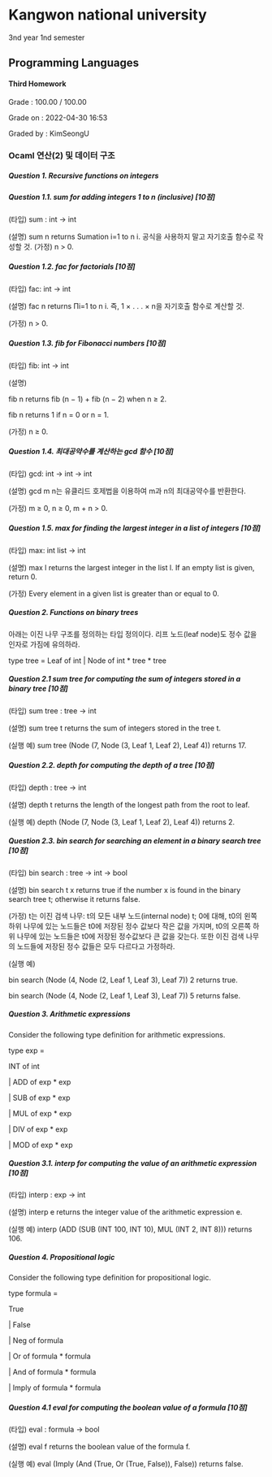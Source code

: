 # Kangwon national university

3nd year 1nd semester

## Programming Languages
#### Third Homework
Grade : 100.00 / 100.00

Grade on : 2022-04-30 16:53

Graded by	: KimSeongU

### Ocaml 연산(2) 및 데이터 구조

##### Question 1. Recursive functions on integers

##### Question 1.1. sum for adding integers 1 to n (inclusive) [10점]

(타입) sum : int -> int

(설명) sum n returns Sumation i=1 to n i. 공식을 사용하지 말고 자기호출 함수로 작성할 것.
(가정) n > 0.




##### Question 1.2. fac for factorials [10점]
(타입) fac: int -> int

(설명) fac n returns Πi=1 to n i. 즉, 1 × . . . × n을 자기호출 함수로 계산할 것.

(가정) n > 0.




##### Question 1.3. fib for Fibonacci numbers [10점]
(타입) fib: int -> int

(설명)

fib n returns fib (n − 1) + fib (n − 2) when n ≥ 2.

fib n returns 1 if n = 0 or n = 1.

(가정) n ≥ 0.




##### Question 1.4. 최대공약수를 계산하는 gcd 함수 [10점]
(타입) gcd: int -> int -> int

(설명) gcd m n는 유클리드 호제법을 이용하여 m과 n의 최대공약수를 반환한다.

(가정) m ≥ 0, n ≥ 0, m + n > 0.




##### Question 1.5. max for finding the largest integer in a list of integers [10점]
(타입) max: int list -> int

(설명) max l returns the largest integer in the list l. If an empty list is given, return 0.

(가정) Every element in a given list is greater than or equal to 0.





##### Question 2. Functions on binary trees
아래는 이진 나무 구조를 정의하는 타입 정의이다. 리프 노드(leaf node)도 정수 값을 인자로 가짐에 유의하라.

type tree = Leaf of int | Node of int * tree * tree

##### Question 2.1 sum tree for computing the sum of integers stored in a binary tree [10점]
(타입) sum tree : tree -> int

(설명) sum tree t returns the sum of integers stored in the tree t.

(실행 예) sum tree (Node (7, Node (3, Leaf 1, Leaf 2), Leaf 4)) returns 17.




##### Question 2.2. depth for computing the depth of a tree [10점]
(타입) depth : tree -> int

(설명) depth t returns the length of the longest path from the root to leaf.

(실행 예) depth (Node (7, Node (3, Leaf 1, Leaf 2), Leaf 4)) returns 2.




##### Question 2.3. bin search for searching an element in a binary search tree [10점]
(타입) bin search : tree -> int -> bool

(설명) bin search t x returns true if the number x is found in the binary search tree t; otherwise it returns false.

(가정) t는 이진 검색 나무: t의 모든 내부 노드(internal node) t; 0에 대해, t0의 왼쪽 하위 나무에 있는 노드들은 t0에 저장된 정수 값보다 작은 값을 가지며, t0의 오른쪽 하위 나무에 있는 노드들은 t0에 저장된 정수값보다 큰 값을 갖는다. 또한 이진 검색 나무의 노드들에 저장된 정수 값들은 모두 다르다고 가정하라.

(실행 예) 

bin search (Node (4, Node (2, Leaf 1, Leaf 3), Leaf 7)) 2 returns true.

bin search (Node (4, Node (2, Leaf 1, Leaf 3), Leaf 7)) 5 returns false.




##### Question 3. Arithmetic expressions
Consider the following type definition for arithmetic expressions.

type exp =

INT of int

| ADD of exp * exp

| SUB of exp * exp

| MUL of exp * exp

| DIV of exp * exp

| MOD of exp * exp




##### Question 3.1. interp for computing the value of an arithmetic expression [10점]
(타입) interp : exp -> int

(설명) interp e returns the integer value of the arithmetic expression e.

(실행 예) interp (ADD (SUB (INT 100, INT 10), MUL (INT 2, INT 8))) returns 106.




##### Question 4. Propositional logic
Consider the following type definition for propositional logic.

type formula =

True

| False

| Neg of formula

| Or of formula * formula

| And of formula * formula

| Imply of formula * formula





##### Question 4.1 eval for computing the boolean value of a formula [10점]
(타입) eval : formula -> bool

(설명) eval f returns the boolean value of the formula f.

(실행 예) eval (Imply (And (True, Or (True, False)), False)) returns false.
